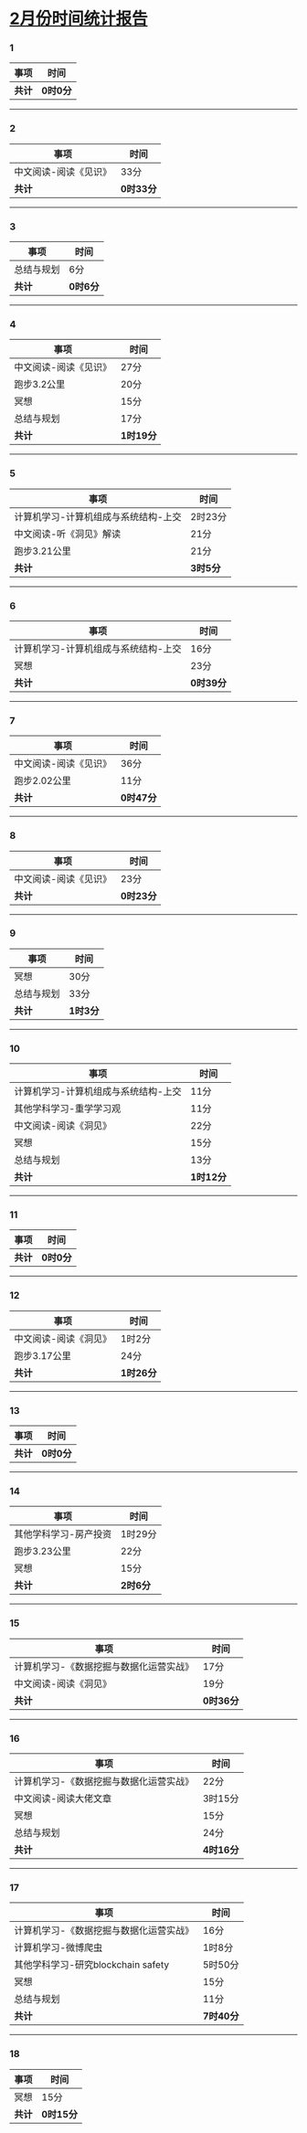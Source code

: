 # [2月份时间统计报告](https://github.com/lusuzi/gitblog/issues/11)

### 1

| 事项           | 时间     |
| -------------- | -------- |
| **共计**       | **0时0分** |

---

### 2

| 事项                  | 时间        |
| --------------------- | ----------- |
| 中文阅读-阅读《见识》 | 33分        |
| **共计**              | **0时33分** |

---

### 3

| 事项           | 时间       |
| -------------- | ---------- |
| 总结与规划     | 6分        |
| **共计**       | **0时6分** |

---

### 4

| 事项                  | 时间        |
| --------------------- | ----------- |
| 中文阅读-阅读《见识》 | 27分        |
| 跑步3.2公里           | 20分        |
| 冥想                  | 15分        |
| 总结与规划            | 17分        |
| **共计**              | **1时19分** |

---

### 5

| 事项                                 | 时间       |
| ------------------------------------ | ---------- |
| 计算机学习-计算机组成与系统结构-上交 | 2时23分    |
| 中文阅读-听《洞见》解读              | 21分       |
| 跑步3.21公里                         | 21分       |
| **共计**                             | **3时5分** |

---

### 6

| 事项                                 | 时间        |
| ------------------------------------ | ----------- |
| 计算机学习-计算机组成与系统结构-上交 | 16分        |
| 冥想                                 | 23分        |
| **共计**                             | **0时39分** |

---

### 7

| 事项                  | 时间        |
| --------------------- | ----------- |
| 中文阅读-阅读《见识》 | 36分        |
| 跑步2.02公里          | 11分        |
| **共计**              | **0时47分** |

---

### 8

| 事项                  | 时间        |
| --------------------- | ----------- |
| 中文阅读-阅读《见识》 | 23分        |
| **共计**              | **0时23分** |

---

### 9

| 事项          | 时间       |
| ------------- | ---------- |
| 冥想          | 30分       |
| 总结与规划    | 33分       |
| **共计**      | **1时3分** |

---

### 10

| 事项                                 | 时间        |
| ------------------------------------ | ----------- |
| 计算机学习-计算机组成与系统结构-上交 | 11分        |
| 其他学科学习-重学学习观              | 11分        |
| 中文阅读-阅读《洞见》                | 22分        |
| 冥想                                 | 15分        |
| 总结与规划                           | 13分        |
| **共计**                             | **1时12分** |

---

### 11

| 事项          | 时间     |
| ------------- | -------- |
| **共计**      | **0时0分** |

---

### 12

| 事项                  | 时间        |
| --------------------- | ----------- |
| 中文阅读-阅读《洞见》 | 1时2分      |
| 跑步3.17公里          | 24分        |
| **共计**              | **1时26分** |

---

### 13

| 事项          | 时间       |
| ------------- | ---------- |
| **共计**      | **0时0分** |

---

### 14

| 事项                    | 时间       |
| ----------------------- | ---------- |
| 其他学科学习-房产投资 | 1时29分    |
| 跑步3.23公里            | 22分       |
| 冥想                    | 15分       |
| **共计**                | **2时6分** |

---

### 15

| 事项                                    | 时间        |
| --------------------------------------- | ----------- |
| 计算机学习-《数据挖掘与数据化运营实战》 | 17分        |
| 中文阅读-阅读《洞见》                   | 19分        |
| **共计**                                | **0时36分** |

---

### 16

| 事项                                    | 时间        |
| --------------------------------------- | ----------- |
| 计算机学习-《数据挖掘与数据化运营实战》 | 22分        |
| 中文阅读-阅读大佬文章              | 3时15分     |
| 冥想                                    | 15分        |
| 总结与规划                              | 24分        |
| **共计**                                | **4时16分** |

---

### 17

| 事项                                    | 时间        |
| --------------------------------------- | ----------- |
| 计算机学习-《数据挖掘与数据化运营实战》 | 16分        |
| 计算机学习-微博爬虫                     | 1时8分      |
| 其他学科学习-研究blockchain safety      | 5时50分     |
| 冥想                                    | 15分        |
| 总结与规划                              | 11分        |
| **共计**                                | **7时40分** |

---

### 18

| 事项          | 时间        |
| ------------- | ----------- |
| 冥想          | 15分        |
| **共计**      | **0时15分** |